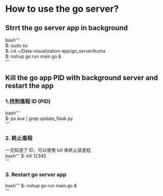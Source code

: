 
# How to use the go server?   

## Strrt the go server app in background  
bash'''   
$: sudo su  
$: cd ~/Data-visualization-app/go_server/kuma  
$: nohup go run main.go &  
'''   

## Kill the go app PID with background server and restart the app  
### 1.找到進程 ID (PID)  
bash'''    
$: ps aux | grep update_flask.py  
'''   

###  2. 終止進程  
一旦知道了 ID，可以使用 kill 來終止該進程  
bash'''
$: kill 12345  
''' 

### 3. Restart go server app  
bash'''
$: nohup go run main.go &  
'''   